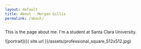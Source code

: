 ```yaml
---
layout: default
title: About - Morgan Gillis
permalink: /about/
---
```


This is the page about me. I'm a student at Santa Clara University.

![portrait]({{ site.url }}/assets/professional_square_512x512.jpg)
